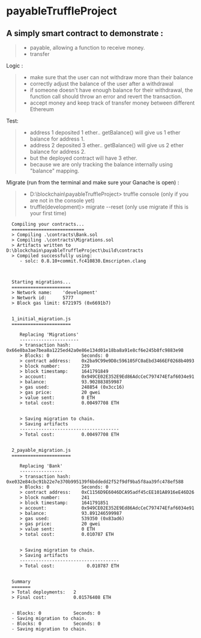 # payableTruffleProject 

## A simply smart contract to demonstrate :
> - payable, allowing a function to receive money.      
> - transfer        
 
 Logic :
 > - make sure that the user can not withdraw more than their balance
 > - correctly adjust the balance of the user after a withdrawal
 > - if someone doesn't have enough balance for their withdrawal, the function call should throw an error and revert the transaction.
 > - accept money and keep track of transfer money between different Ethereum      
 
 Test: 
 > - address 1 deposited 1 ether.. getBalance() will give us 1 ether balance for address 1.
 > - address 2 deposited 3 ether.. getBalance() will give us 2 ether balance for address 2.
 > - but the deployed contract will have 3 ether. 
 > - because we are only tracking the balance internally using "balance" mapping.	

Migrate (run from the terminal and make sure your Ganache is open) :
> - D:\blockchain\payableTruffleProject> truffle console (only if you are not in the console yet)
> - truffle(development)> migrate --reset (only use migrate if this is your first time) 
> 
      Compiling your contracts...
      ===========================
      > Compiling .\contracts\Bank.sol
      > Compiling .\contracts\Migrations.sol
      > Artifacts written to D:\blockchain\payableTruffleProject\build\contracts
      > Compiled successfully using:
         - solc: 0.8.10+commit.fc410830.Emscripten.clang



      Starting migrations...
      ======================
      > Network name:    'development'
      > Network id:      5777
      > Block gas limit: 6721975 (0x6691b7)


      1_initial_migration.js
      ======================

         Replacing 'Migrations'
         ----------------------
         > transaction hash:    0x66e8ba3ae7bea8a1225ed42a0e86e134d01e18ba8a91e8cf6e245b8fc9883e98
         > Blocks: 0            Seconds: 0
         > contract address:    0x2ba9C99e9D8c596105FC0aEbd3466EF0268b4093
         > block number:        239
         > block timestamp:     1641791849
         > account:             0x949CE02E352E9Ed86AdcCeC797474Efaf6034e91
         > balance:             93.902883859987
         > gas used:            248854 (0x3cc16)
         > gas price:           20 gwei
         > value sent:          0 ETH
         > total cost:          0.00497708 ETH


         > Saving migration to chain.
         > Saving artifacts
         -------------------------------------
         > Total cost:          0.00497708 ETH


      2_payable_migration.js
      ======================

         Replacing 'Bank'
         ----------------
         > transaction hash:    0xe032e84cbc91b22e7e370b995139f6bddedd2f52f9df9ba5f8aa39fc478ef588
         > Blocks: 0            Seconds: 0
         > contract address:    0xC1156D9E6046DCA95adf45cEE101A8916eE46D26
         > block number:        241
         > block timestamp:     1641791851
         > account:             0x949CE02E352E9Ed86AdcCeC797474Efaf6034e91
         > balance:             93.891246599987
         > gas used:            539350 (0x83ad6)
         > gas price:           20 gwei
         > value sent:          0 ETH
         > total cost:          0.010787 ETH


         > Saving migration to chain.
         > Saving artifacts
         -------------------------------------
         > Total cost:            0.010787 ETH


      Summary
      =======
      > Total deployments:   2
      > Final cost:          0.01576408 ETH


      - Blocks: 0            Seconds: 0
      - Saving migration to chain.
      - Blocks: 0            Seconds: 0
      - Saving migration to chain.

